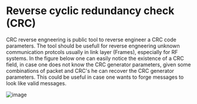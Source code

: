 # Reverse cyclic redundancy check (CRC)

CRC reverse engneering is public tool to reverse engineer a CRC code parameters. The tool should be usefull for reverse engneering unknown communication protcols usually in link layer (Frames), especially for RF systems. In the figure below one can easily notice the existence of a CRC field, in case one does not know the CRC generator parameters, given some combinations of packet and CRC's he can recover the CRC generator parameters. This could be useful in case one wants to forge messages to look like valid messages.

![image](https://user-images.githubusercontent.com/60748408/167182684-ff3d94b4-44ef-43c5-b20f-588950d53eb5.png)

